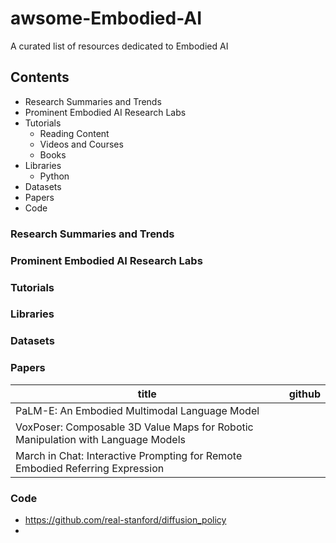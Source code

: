 # awsome-Embodied-AI
A curated list of resources dedicated to Embodied AI

## Contents
- Research Summaries and Trends
- Prominent Embodied AI Research Labs
- Tutorials
  - Reading Content
  - Videos and Courses
  - Books
- Libraries
  - Python
- Datasets
- Papers
- Code

### Research Summaries and Trends





### Prominent Embodied AI Research Labs






### Tutorials




### Libraries





### Datasets





### Papers
| title | github |
|----|--------|
|PaLM-E: An Embodied Multimodal Language Model|        |
|VoxPoser: Composable 3D Value Maps for Robotic Manipulation with Language Models||
|March in Chat: Interactive Prompting for Remote Embodied Referring Expression||






### Code
- https://github.com/real-stanford/diffusion_policy
- 